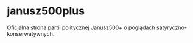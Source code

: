 # janusz500plus
Oficjalna strona partii politycznej Janusz500+ o poglądach satyryczno-konserwatywnych.
